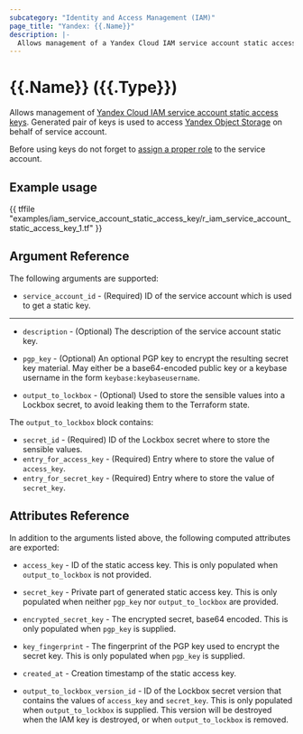 ```yaml
---
subcategory: "Identity and Access Management (IAM)"
page_title: "Yandex: {{.Name}}"
description: |-
  Allows management of a Yandex Cloud IAM service account static access key.
---
```


# {{.Name}} ({{.Type}})

Allows management of [Yandex Cloud IAM service account static access keys](https://cloud.yandex.com/docs/iam/operations/sa/create-access-key). Generated pair of keys is used to access [Yandex Object Storage](https://cloud.yandex.com/docs/storage) on behalf of service account.

Before using keys do not forget to [assign a proper role](https://cloud.yandex.com/docs/iam/operations/sa/assign-role-for-sa) to the service account.

## Example usage

{{ tffile "examples/iam_service_account_static_access_key/r_iam_service_account_static_access_key_1.tf" }}

## Argument Reference

The following arguments are supported:

* `service_account_id` - (Required) ID of the service account which is used to get a static key.

---

* `description` - (Optional) The description of the service account static key.

* `pgp_key` - (Optional) An optional PGP key to encrypt the resulting secret key material. May either be a base64-encoded public key or a keybase username in the form `keybase:keybaseusername`.

* `output_to_lockbox` - (Optional) Used to store the sensible values into a Lockbox secret, to avoid leaking them to the Terraform state.

The `output_to_lockbox` block contains:

* `secret_id` - (Required) ID of the Lockbox secret where to store the sensible values.
* `entry_for_access_key` - (Required) Entry where to store the value of `access_key`.
* `entry_for_secret_key` - (Required) Entry where to store the value of `secret_key`.

## Attributes Reference

In addition to the arguments listed above, the following computed attributes are exported:

* `access_key` - ID of the static access key. This is only populated when `output_to_lockbox` is not provided.

* `secret_key` - Private part of generated static access key. This is only populated when neither `pgp_key` nor `output_to_lockbox` are provided.

* `encrypted_secret_key` - The encrypted secret, base64 encoded. This is only populated when `pgp_key` is supplied.

* `key_fingerprint` - The fingerprint of the PGP key used to encrypt the secret key. This is only populated when `pgp_key` is supplied.

* `created_at` - Creation timestamp of the static access key.

* `output_to_lockbox_version_id` - ID of the Lockbox secret version that contains the values of `access_key` and `secret_key`. This is only populated when `output_to_lockbox` is supplied. This version will be destroyed when the IAM key is destroyed, or when `output_to_lockbox` is removed.

